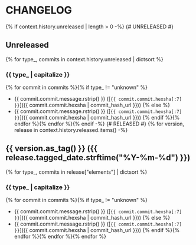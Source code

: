 # CHANGELOG
{% if context.history.unreleased | length > 0 -%}
{# UNRELEASED #}
## Unreleased
{% for type_, commits in context.history.unreleased | dictsort %}
### {{ type_ | capitalize }}
{% for commit in commits %}{% if type_ != "unknown" %}
* {{ commit.commit.message.rstrip() }} ([`{{ commit.commit.hexsha[:7] }}`]({{ commit.commit.hexsha | commit_hash_url }}))
{% else %}
* {{ commit.commit.message.rstrip() }} ([`{{ commit.commit.hexsha[:7] }}`]({{ commit.commit.hexsha | commit_hash_url }}))
{% endif %}{% endfor %}{% endfor %}{% endif -%}
{# RELEASED #}
{% for version, release in context.history.released.items() -%}
## {{ version.as_tag() }} ({{ release.tagged_date.strftime("%Y-%m-%d") }})
{% for type_, commits in release["elements"] | dictsort %}
### {{ type_ | capitalize }}
{% for commit in commits %}{% if type_ != "unknown" %}
* {{ commit.commit.message.rstrip() }} ([`{{ commit.commit.hexsha[:7] }}`]({{ commit.commit.hexsha | commit_hash_url }}))
{% else %}
* {{ commit.commit.message.rstrip() }} ([`{{ commit.commit.hexsha[:7] }}`]({{ commit.commit.hexsha | commit_hash_url }}))
{% endif %}{% endfor %}{% endfor %}{% endfor %}